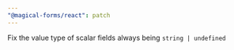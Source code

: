 ```yaml
---
"@magical-forms/react": patch
---
```


Fix the value type of scalar fields always being `string | undefined`
